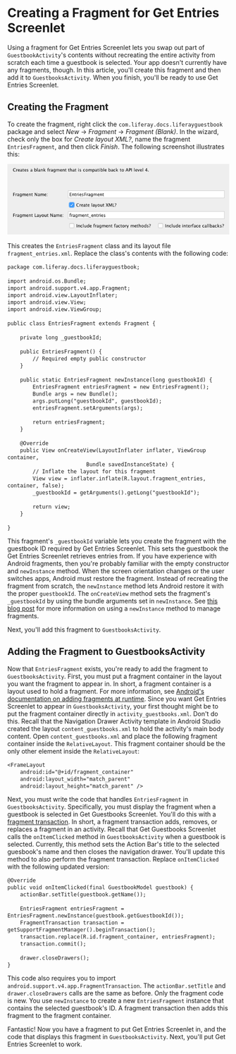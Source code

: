 # Creating a Fragment for Get Entries Screenlet [](id=creating-a-fragment-for-get-entries-screenlet)

Using a fragment for Get Entries Screenlet lets you swap out part of 
`GuestbookActivity`'s contents without recreating the entire activity from 
scratch each time a guestbook is selected. Your app doesn't currently have any 
fragments, though. In this article, you'll create this fragment and then add it 
to `GuestbooksActivity`. When you finish, you'll be ready to use Get Entries 
Screenlet. 

## Creating the Fragment [](id=creating-the-fragment)

To create the fragment, right click the `com.liferay.docs.liferayguestbook` 
package and select *New* &rarr; *Fragment* 
&rarr; *Fragment (Blank)*. In the wizard, check only the box for *Create layout 
XML?*, name the fragment `EntriesFragment`, and then click *Finish*. The 
following screenshot illustrates this: 

![Figure 1: Create a new blank fragment for the entries.](../../images/android-create-fragment.png)

This creates the `EntriesFragment` class and its layout file 
`fragment_entries.xml`. Replace the class's contents with the following code: 

    package com.liferay.docs.liferayguestbook;

    import android.os.Bundle;
    import android.support.v4.app.Fragment;
    import android.view.LayoutInflater;
    import android.view.View;
    import android.view.ViewGroup;

    public class EntriesFragment extends Fragment {

        private long _guestbookId;

        public EntriesFragment() {
            // Required empty public constructor
        }

        public static EntriesFragment newInstance(long guestbookId) {
            EntriesFragment entriesFragment = new EntriesFragment();
            Bundle args = new Bundle();
            args.putLong("guestbookId", guestbookId);
            entriesFragment.setArguments(args);

            return entriesFragment;
        }

        @Override
        public View onCreateView(LayoutInflater inflater, ViewGroup container,
                             Bundle savedInstanceState) {
            // Inflate the layout for this fragment
            View view = inflater.inflate(R.layout.fragment_entries, container, false);
            _guestbookId = getArguments().getLong("guestbookId");

            return view;
        }

    }

This fragment's `_guestbookId` variable lets you create the fragment with the 
guestbook ID required by Get Entries Screenlet. This sets the guestbook the Get 
Entries Screenlet retrieves entries from. If you have experience with Android 
fragments, then you're probably familiar with the empty constructor and 
`newInstance` method. When the screen orientation changes or the user switches 
apps, Android must restore the fragment. Instead of recreating the fragment from 
scratch, the `newInstance` method lets Android restore it with the proper 
`guestbookId`. The `onCreateView` method sets the fragment's `_guestbookId` by 
using the bundle arguments set in `newInstance`. See 
[this blog post](http://www.androiddesignpatterns.com/2012/05/using-newinstance-to-instantiate.html) 
for more information on using a `newInstance` method to manage fragments. 

Next, you'll add this fragment to `GuestbooksActivity`. 

## Adding the Fragment to GuestbooksActivity [](id=adding-the-fragment-to-guestbooksactivity)

Now that `EntriesFragment` exists, you're ready to add the fragment to 
`GuestbooksActivity`. First, you must put a fragment container in the layout you 
want the fragment to appear in. In short, a fragment container is a layout used 
to hold a fragment. For more information, see 
[Android's documentation on adding fragments at runtime](http://developer.android.com/training/basics/fragments/fragment-ui.html#AddAtRuntime). 
Since you want Get Entries Screenlet to appear in `GuestbooksActivity`, your 
first thought might be to put the fragment container directly in 
`activity_guestbooks.xml`. Don't do this. Recall that the Navigation Drawer 
Activity template in Android Studio created the layout `content_guestbooks.xml` 
to hold the activity's main body content. Open `content_guestbooks.xml` and 
place the following fragment container inside the `RelativeLayout`. This 
fragment container should be the only other element inside the `RelativeLayout`:

    <FrameLayout
        android:id="@+id/fragment_container"
        android:layout_width="match_parent"
        android:layout_height="match_parent" />

Next, you must write the code that handles `EntriesFragment` in 
`GuestbooksActivity`. Specifically, you must display the fragment when a 
guestbook is selected in Get Guestbooks Screenlet. You'll do this with a 
[fragment transaction](http://developer.android.com/guide/components/fragments.html#Transactions). 
In short, a fragment transaction adds, removes, or replaces a fragment in an 
activity. Recall that Get Guestbooks Screenlet calls the `onItemClicked` method 
in `GuestbooksActivity` when a guestbook is selected. Currently, this method 
sets the Action Bar's title to the selected guesbook's name and then closes 
the navigation drawer. You'll update this method to also perform the fragment 
transaction. Replace `onItemClicked` with the following updated version: 

    @Override
    public void onItemClicked(final GuestbookModel guestbook) {
        actionBar.setTitle(guestbook.getName());

        EntriesFragment entriesFragment = EntriesFragment.newInstance(guestbook.getGuestbookId());
        FragmentTransaction transaction = getSupportFragmentManager().beginTransaction();
        transaction.replace(R.id.fragment_container, entriesFragment);
        transaction.commit();

        drawer.closeDrawers();
    }

This code also requires you to import 
`android.support.v4.app.FragmentTransaction`. The `actionBar.setTitle` and 
`drawer.closeDrawers` calls are the same as before. Only the fragment code is 
new. You use `newInstance` to create a new `EntriesFragment` instance that 
contains the selected guestbook's ID. A fragment transaction then adds this 
fragment to the fragment container. 

Fantastic! Now you have a fragment to put Get Entries Screenlet in, and the code 
that displays this fragment in `GuestbooksActivity`. Next, you'll put Get 
Entries Screenlet to work. 
